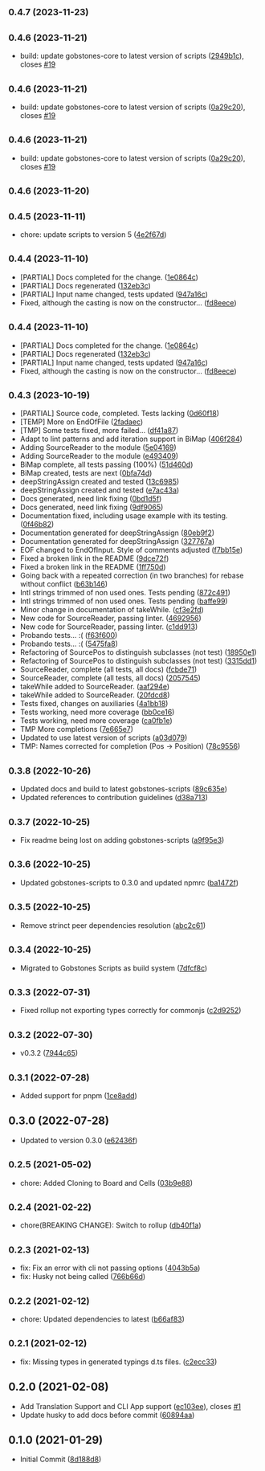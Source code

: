 ## <small>0.4.7 (2023-11-23)</small>




## <small>0.4.6 (2023-11-21)</small>

-   build: update gobstones-core to latest version of scripts ([2949b1c](https://github.com/gobstones/gobstones-core/commit/2949b1c)), closes [#19](https://github.com/gobstones/gobstones-core/issues/19)

## <small>0.4.6 (2023-11-21)</small>

-   build: update gobstones-core to latest version of scripts ([0a29c20](https://github.com/gobstones/gobstones-core/commit/0a29c20)), closes [#19](https://github.com/gobstones/gobstones-core/issues/19)

## <small>0.4.6 (2023-11-21)</small>

-   build: update gobstones-core to latest version of scripts ([0a29c20](https://github.com/gobstones/gobstones-core/commit/0a29c20)), closes [#19](https://github.com/gobstones/gobstones-core/issues/19)

## <small>0.4.6 (2023-11-20)</small>

## <small>0.4.5 (2023-11-11)</small>

-   chore: update scripts to version 5 ([4e2f67d](https://github.com/gobstones/gobstones-core/commit/4e2f67d))

## <small>0.4.4 (2023-11-10)</small>

-   [PARTIAL] Docs completed for the change. ([1e0864c](https://github.com/gobstones/gobstones-core/commit/1e0864c))
-   [PARTIAL] Docs regenerated ([132eb3c](https://github.com/gobstones/gobstones-core/commit/132eb3c))
-   [PARTIAL] Input name changed, tests updated ([947a16c](https://github.com/gobstones/gobstones-core/commit/947a16c))
-   Fixed, although the casting is now on the constructor... ([fd8eece](https://github.com/gobstones/gobstones-core/commit/fd8eece))

## <small>0.4.4 (2023-11-10)</small>

-   [PARTIAL] Docs completed for the change. ([1e0864c](https://github.com/gobstones/gobstones-core/commit/1e0864c))
-   [PARTIAL] Docs regenerated ([132eb3c](https://github.com/gobstones/gobstones-core/commit/132eb3c))
-   [PARTIAL] Input name changed, tests updated ([947a16c](https://github.com/gobstones/gobstones-core/commit/947a16c))
-   Fixed, although the casting is now on the constructor... ([fd8eece](https://github.com/gobstones/gobstones-core/commit/fd8eece))

## <small>0.4.3 (2023-10-19)</small>

-   [PARTIAL] Source code, completed. Tests lacking ([0d60f18](https://github.com/gobstones/gobstones-core/commit/0d60f18))
-   [TEMP] More on EndOfFile ([2fadaec](https://github.com/gobstones/gobstones-core/commit/2fadaec))
-   [TMP] Some tests fixed, more failed... ([df41a87](https://github.com/gobstones/gobstones-core/commit/df41a87))
-   Adapt to lint patterns and add iteration support in BiMap ([406f284](https://github.com/gobstones/gobstones-core/commit/406f284))
-   Adding SourceReader to the module ([5e04169](https://github.com/gobstones/gobstones-core/commit/5e04169))
-   Adding SourceReader to the module ([e493409](https://github.com/gobstones/gobstones-core/commit/e493409))
-   BiMap complete, all tests passing (100%) ([51d460d](https://github.com/gobstones/gobstones-core/commit/51d460d))
-   BiMap created, tests are next ([0bfa74d](https://github.com/gobstones/gobstones-core/commit/0bfa74d))
-   deepStringAssign created and tested ([13c6985](https://github.com/gobstones/gobstones-core/commit/13c6985))
-   deepStringAssign created and tested ([e7ac43a](https://github.com/gobstones/gobstones-core/commit/e7ac43a))
-   Docs generated, need link fixing ([0bd1d5f](https://github.com/gobstones/gobstones-core/commit/0bd1d5f))
-   Docs generated, need link fixing ([9df9065](https://github.com/gobstones/gobstones-core/commit/9df9065))
-   Documentation fixed, including usage example with its testing. ([0f46b82](https://github.com/gobstones/gobstones-core/commit/0f46b82))
-   Documentation generated for deepStringAssign ([80eb9f2](https://github.com/gobstones/gobstones-core/commit/80eb9f2))
-   Documentation generated for deepStringAssign ([327767a](https://github.com/gobstones/gobstones-core/commit/327767a))
-   EOF changed to EndOfInput. Style of comments adjusted ([f7bb15e](https://github.com/gobstones/gobstones-core/commit/f7bb15e))
-   Fixed a broken link in the README ([9dce72f](https://github.com/gobstones/gobstones-core/commit/9dce72f))
-   Fixed a broken link in the README ([1ff750d](https://github.com/gobstones/gobstones-core/commit/1ff750d))
-   Going back with a repeated correction (in two branches) for rebase without conflict ([b63b146](https://github.com/gobstones/gobstones-core/commit/b63b146))
-   Intl strings trimmed of non used ones. Tests pending ([872c491](https://github.com/gobstones/gobstones-core/commit/872c491))
-   Intl strings trimmed of non used ones. Tests pending ([baffe99](https://github.com/gobstones/gobstones-core/commit/baffe99))
-   Minor change in documentation of takeWhile. ([cf3e2fd](https://github.com/gobstones/gobstones-core/commit/cf3e2fd))
-   New code for SourceReader, passing linter. ([4692956](https://github.com/gobstones/gobstones-core/commit/4692956))
-   New code for SourceReader, passing linter. ([c1dd913](https://github.com/gobstones/gobstones-core/commit/c1dd913))
-   Probando tests... :( ([f63f600](https://github.com/gobstones/gobstones-core/commit/f63f600))
-   Probando tests... :( ([5475fa8](https://github.com/gobstones/gobstones-core/commit/5475fa8))
-   Refactoring of SourcePos to distinguish subclasses (not test) ([18950e1](https://github.com/gobstones/gobstones-core/commit/18950e1))
-   Refactoring of SourcePos to distinguish subclasses (not test) ([3315dd1](https://github.com/gobstones/gobstones-core/commit/3315dd1))
-   SourceReader, complete (all tests, all docs) ([fcbde71](https://github.com/gobstones/gobstones-core/commit/fcbde71))
-   SourceReader, complete (all tests, all docs) ([2057545](https://github.com/gobstones/gobstones-core/commit/2057545))
-   takeWhile added to SourceReader. ([aaf294e](https://github.com/gobstones/gobstones-core/commit/aaf294e))
-   takeWhile added to SourceReader. ([20fdcd8](https://github.com/gobstones/gobstones-core/commit/20fdcd8))
-   Tests fixed, changes on auxiliaries ([4a1bb18](https://github.com/gobstones/gobstones-core/commit/4a1bb18))
-   Tests working, need more coverage ([bb0ce16](https://github.com/gobstones/gobstones-core/commit/bb0ce16))
-   Tests working, need more coverage ([ca0fb1e](https://github.com/gobstones/gobstones-core/commit/ca0fb1e))
-   TMP More completions ([7e665e7](https://github.com/gobstones/gobstones-core/commit/7e665e7))
-   Updated to use latest version of scripts ([a03d079](https://github.com/gobstones/gobstones-core/commit/a03d079))
-   TMP: Names corrected for completion (Pos -> Position) ([78c9556](https://github.com/gobstones/gobstones-core/commit/78c9556))

## <small>0.3.8 (2022-10-26)</small>

-   Updated docs and build to latest gobstones-scripts ([89c635e](https://github.com/gobstones/gobstones-core/commit/89c635e))
-   Updated references to contribution guidelines ([d38a713](https://github.com/gobstones/gobstones-core/commit/d38a713))

## <small>0.3.7 (2022-10-25)</small>

-   Fix readme being lost on adding gobstones-scripts ([a9f95e3](https://github.com/gobstones/gobstones-core/commit/a9f95e3))

## <small>0.3.6 (2022-10-25)</small>

-   Updated gobstones-scripts to 0.3.0 and updated npmrc ([ba1472f](https://github.com/gobstones/gobstones-core/commit/ba1472f))

## <small>0.3.5 (2022-10-25)</small>

-   Remove strinct peer dependencies resolution ([abc2c61](https://github.com/gobstones/gobstones-core/commit/abc2c61))

## <small>0.3.4 (2022-10-25)</small>

-   Migrated to Gobstones Scripts as build system ([7dfcf8c](https://github.com/gobstones/gobstones-core/commit/7dfcf8c))

## <small>0.3.3 (2022-07-31)</small>

-   Fixed rollup not exporting types correctly for commonjs ([c2d9252](https://github.com/gobstones/gobstones-core/commit/c2d9252))

## <small>0.3.2 (2022-07-30)</small>

-   v0.3.2 ([7944c65](https://github.com/gobstones/gobstones-core/commit/7944c65))

## <small>0.3.1 (2022-07-28)</small>

-   Added support for pnpm ([1ce8add](https://github.com/gobstones/gobstones-core/commit/1ce8add))

## 0.3.0 (2022-07-28)

-   Updated to version 0.3.0 ([e62436f](https://github.com/gobstones/gobstones-core/commit/e62436f))

## <small>0.2.5 (2021-05-02)</small>

-   chore: Added Cloning to Board and Cells ([03b9e88](https://github.com/gobstones/gobstones-core/commit/03b9e88))

## <small>0.2.4 (2021-02-22)</small>

-   chore(BREAKING CHANGE): Switch to rollup ([db40f1a](https://github.com/gobstones/gobstones-core/commit/db40f1a))

## <small>0.2.3 (2021-02-13)</small>

-   fix: Fix an error with cli not passing options ([4043b5a](https://github.com/gobstones/gobstones-core/commit/4043b5a))
-   fix: Husky not being called ([766b66d](https://github.com/gobstones/gobstones-core/commit/766b66d))

## <small>0.2.2 (2021-02-12)</small>

-   chore: Updated dependencies to latest ([b66af83](https://github.com/gobstones/gobstones-core/commit/b66af83))

## <small>0.2.1 (2021-02-12)</small>

-   fix: Missing types in generated typings d.ts files. ([c2ecc33](https://github.com/gobstones/gobstones-core/commit/c2ecc33))

## 0.2.0 (2021-02-08)

-   Add Translation Support and CLI App support ([ec103ee](https://github.com/gobstones/gobstones-core/commit/ec103ee)), closes [#1](https://github.com/gobstones/gobstones-core/issues/1)
-   Update husky to add docs before commit ([60894aa](https://github.com/gobstones/gobstones-core/commit/60894aa))

## 0.1.0 (2021-01-29)

-   Initial Commit ([8d188d8](https://github.com/gobstones/gobstones-core/commit/8d188d8))

